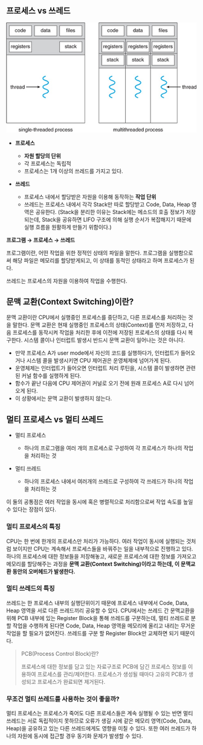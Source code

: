 ## 프로세스 vs 쓰레드

![img](https://github.com/dilmah0203/TIL/blob/main/Image/Process.png)

- **프로세스**
  - **자원 할당의 단위**
  - 각 프로세스는 독립적
  - 프로세스는 1개 이상의 쓰레드를 가지고 있다.

- **쓰레드**
  - 프로세스 내에서 할당받은 자원을 이용해 동작하는 **작업 단위**
  - 쓰레드는 프로세스 내에서 각각 Stack만 따로 할당받고 Code, Data, Heap 영역은 공유한다.
  (Stack을 분리한 이유는 Stack에는 메소드의 호출 정보가 저장되는데, Stack을 공유하면 LIFO 구조에 의해 실행 순서가 복잡해지기 때문에 실행 흐름을 원활하게 만들기 위함이다.)

**프로그램 → 프로세스 → 쓰레드**

프로그램이란, 어떤 작업을 위한 정적인 상태의 파일을 말한다. 프로그램을 실행함으로써 해당 파일은 메모리를 할당받게되고, 이 상태를 동적인 상태라고 하며 프로세스가 된다.

쓰레드는 프로세스의 자원을 이용하여 작업을 수행한다.

## 문맥 교환(Context Switching)이란?

문맥 교환이란 CPU에서 실행중인 프로세스를 중단하고, 다른 프로세스를 처리하는 것을 말한다. 문맥 교환은 현재 실행중인 프로세스의 상태(Context)를 먼저 저장하고, 다음 프로세스를 동작시켜 작업을 처리한 후에 이전에 저장된 프로세스의 상태를 다시 복구한다. 시스템 콜이나 인터럽트 발생시 반드시 문맥 교환이 일어나는 것은 아니다.

- 만약 프로세스 A가 user mode에서 자신의 코드를 실행하다가, 인터럽트가 들어오거나 시스템 콜을 발생시키면 CPU 제어권은 운영체제에 넘어가게 된다.
- 운영체제는 인터럽트가 들어오면 인터럽트 처리 루틴을, 시스템 콜이 발생하면 관련된 커널 함수를 실행하게 된다.
- 함수가 끝난 다음에 CPU 제어권이 커널로 오기 전에 원래 프로세스 A로 다시 넘어오게 된다.
- 이 상황에서는 문맥 교환이 발생하지 않는다.

## 멀티 프로세스 vs 멀티 쓰레드

- 멀티 프로세스
  - 하나의 프로그램을 여러 개의 프로세스로 구성하여 각 프로세스가 하나의 작업을 처리하는 것
 
- 멀티 쓰레드 
  - 하나의 프로세스 내에서 여러개의 쓰레드로 구성하여 각 쓰레드가 하나의 작업을 처리하는 것
  
 이 둘의 공통점은 여러 작업을 동시에 혹은 병렬적으로 처리함으로써 작업 속도를 높일 수 있다는 장점이 있다.
  
### 멀티 프로세스의 특징
  
CPU는 한 번에 한개의 프로세스만 처리가 가능하다. 여러 작업이 동시에 실행되는 것처럼 보이지만 CPU는 계속해서 프로세스들을 바꿔주는 일을 내부적으로 진행하고 있다. 하나의 프로세스에 대한 정보들을 저장해놓고, 새로운 프로세스에 대한 정보를 가져오고 메모리를 할당해주는 과정을 **문맥 교환(Context Switching)이라고 하는데, 이 문맥교환 동안의 오버헤드가 발생한다.**

### 멀티 쓰레드의 특징
  
쓰레드는 한 프로세스 내부의 실행단위이기 때문에 프로세스 내부에서 Code, Data, Heap 영역을 서로 다른 쓰레드끼리 공유할 수 있다. CPU에서는 쓰레드 간 문맥교환을 위해 PCB 내부에 있는 Register Block을 통해 쓰레드를 구분하는데, 멀티 쓰레드로 분할 작업을 수행하게 된다면 Code, Data, Heap 영역을 메모리에 올리고 내리는 무거운 작업을 할 필요가 없어진다. 쓰레드를 구분 할 Register Block만 교체하면 되기 때문이다.
  
> PCB(Process Control Block)란? 
> 
> 프로세스에 대한 정보를 담고 있는 자료구조로 PCB에 담긴 프로세스 정보를 이용하여 프로세스를 관리/제어한다. 프로세스가 생성될 때마다 고유의 PCB가 생성되고 프로세스가 완료되면 제거된다.

### 무조건 멀티 쓰레드를 사용하는 것이 좋을까?

멀티 프로세스는 프로세스가 죽어도 다른 프로세스들은 계속 실행될 수 있는 반면 멀티 쓰레드는 서로 독립적이지 못하므로 오류가 생길 시에 같은 메모리 영역(Code, Data, Heap)을 공유하고 있는 다른 쓰레드에게도 영향을 미칠 수 있다. 또한 여러 쓰레드가 하나의 자원에 동시에 접근할 경우 동기화 문제가 발생할 수 있다.


